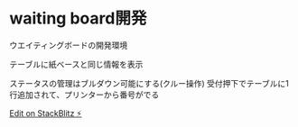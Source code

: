 # waiting board開発

ウエイティングボードの開発環境

テーブルに紙ベースと同じ情報を表示


ステータスの管理はブルダウン可能にする(クルー操作)
受付押下でテーブルに1行追加されて、プリンターから番号がでる

[Edit on StackBlitz ⚡️](https://stackblitz.com/edit/react-nhdc5f)